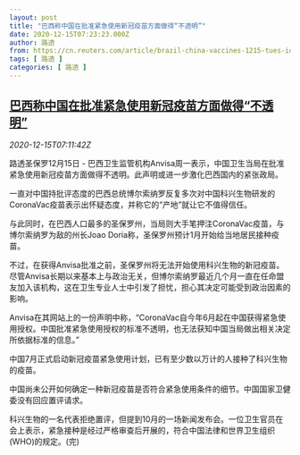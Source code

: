 ```yaml
---
layout: post
title: "巴西称中国在批准紧急使用新冠疫苗方面做得“不透明”"
date: 2020-12-15T07:23:23.000Z
author: 路透
from: https://cn.reuters.com/article/brazil-china-vaccines-1215-tues-idCNKBS28P0N0
tags: [ 路透 ]
categories: [ 路透 ]
---
```

<!--1608017003000-->
[巴西称中国在批准紧急使用新冠疫苗方面做得“不透明”](https://cn.reuters.com/article/brazil-china-vaccines-1215-tues-idCNKBS28P0N0)
------

<div>
<div><i>2020-12-15T07:11:42Z</i></div><p>路透圣保罗12月15日 - 巴西卫生监管机构Anvisa周一表示，中国卫生当局在批准紧急使用新冠疫苗方面做得不透明。此声明或进一步激化巴西国内的紧张政局。</p><p>一直对中国持批评态度的巴西总统博尔索纳罗反复多次对中国科兴生物研发的CoronaVac疫苗表示出怀疑态度，并称它的“产地”就让它不值得信任。</p><p>与此同时，在巴西人口最多的圣保罗州，当局则大手笔押注CoronaVac疫苗，与博尔索纳罗为敌的州长Joao Doria称，圣保罗州预计1月开始给当地居民接种疫苗。</p><p>不过，在获得Anvisa批准之前，圣保罗州将无法开始使用科兴生物的新冠疫苗。尽管Anvisa长期以来基本上与政治无关，但博尔索纳罗最近几个月一直在任命盟友加入该机构，这在卫生专业人士中引发了担忧，担心其决定可能受到政治因素的影响。</p><p>Anvisa在其网站上的一份声明中称，“CoronaVac自今年6月起在中国获得紧急使用授权。中国批准紧急使用授权的标准不透明，也无法获知中国当局做出相关决定所依据标准的信息。”</p><p>中国7月正式启动新冠疫苗紧急使用计划，已有至少数以万计的人接种了科兴生物的疫苗。</p><p>中国尚未公开如何确定一种新冠疫苗是否符合紧急使用条件的细节。中国国家卫健委没有回应置评请求。</p><p>科兴生物的一名代表拒绝置评，但提到10月的一场新闻发布会。一位卫生官员在会上表示，紧急接种是经过严格审查后开展的，符合中国法律和世界卫生组织(WHO)的规定。(完)</p>
</div>

